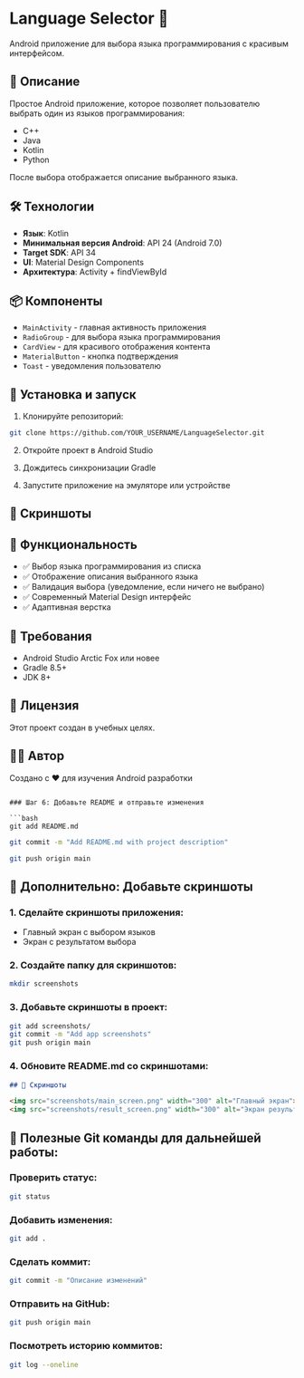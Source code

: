 

# Language Selector 🚀

Android приложение для выбора языка программирования с красивым интерфейсом.

## 📱 Описание

Простое Android приложение, которое позволяет пользователю выбрать один из языков программирования:
- C++
- Java
- Kotlin
- Python

После выбора отображается описание выбранного языка.

## 🛠️ Технологии

- **Язык**: Kotlin
- **Минимальная версия Android**: API 24 (Android 7.0)
- **Target SDK**: API 34
- **UI**: Material Design Components
- **Архитектура**: Activity + findViewById

## 📦 Компоненты

- `MainActivity` - главная активность приложения
- `RadioGroup` - для выбора языка программирования
- `CardView` - для красивого отображения контента
- `MaterialButton` - кнопка подтверждения
- `Toast` - уведомления пользователю

## 🚀 Установка и запуск

1. Клонируйте репозиторий:
```bash
git clone https://github.com/YOUR_USERNAME/LanguageSelector.git
```

2. Откройте проект в Android Studio

3. Дождитесь синхронизации Gradle

4. Запустите приложение на эмуляторе или устройстве

## 📱 Скриншоты

<!-- Добавьте скриншоты приложения -->

## 🎯 Функциональность

- ✅ Выбор языка программирования из списка
- ✅ Отображение описания выбранного языка
- ✅ Валидация выбора (уведомление, если ничего не выбрано)
- ✅ Современный Material Design интерфейс
- ✅ Адаптивная верстка

## 🔧 Требования

- Android Studio Arctic Fox или новее
- Gradle 8.5+
- JDK 8+

## 📄 Лицензия

Этот проект создан в учебных целях.

## 👨‍💻 Автор

Создано с ❤️ для изучения Android разработки
```

### Шаг 6: Добавьте README и отправьте изменения

```bash
git add README.md
```

```bash
git commit -m "Add README.md with project description"
```

```bash
git push origin main
```

## 📱 Дополнительно: Добавьте скриншоты

### 1. Сделайте скриншоты приложения:
- Главный экран с выбором языков
- Экран с результатом выбора

### 2. Создайте папку для скриншотов:
```bash
mkdir screenshots
```

### 3. Добавьте скриншоты в проект:
```bash
git add screenshots/
git commit -m "Add app screenshots"
git push origin main
```

### 4. Обновите README.md со скриншотами:
```markdown
## 📱 Скриншоты

<img src="screenshots/main_screen.png" width="300" alt="Главный экран">
<img src="screenshots/result_screen.png" width="300" alt="Экран результата">
```

## 🔧 Полезные Git команды для дальнейшей работы:

### Проверить статус:
```bash
git status
```

### Добавить изменения:
```bash
git add .
```

### Сделать коммит:
```bash
git commit -m "Описание изменений"
```

### Отправить на GitHub:
```bash
git push origin main
```

### Посмотреть историю коммитов:
```bash
git log --oneline
